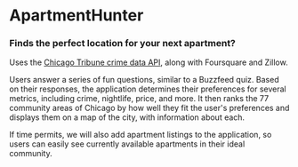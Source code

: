 # ApartmentHunter
### Finds the perfect location for your next apartment?

Uses the [Chicago Tribune crime data API](https://github.com/newsapps/chicagocrime), along with Foursquare and Zillow.

Users answer a series of fun questions, similar to a Buzzfeed quiz. Based on their responses, the application determines their preferences for several metrics, including crime, nightlife, price, and more. It then ranks the 77 community areas of Chicago by how well they fit the user's preferences and displays them on a map of the city, with information about each.

If time permits, we will also add apartment listings to the application, so users can easily see currently available apartments in their ideal community.
